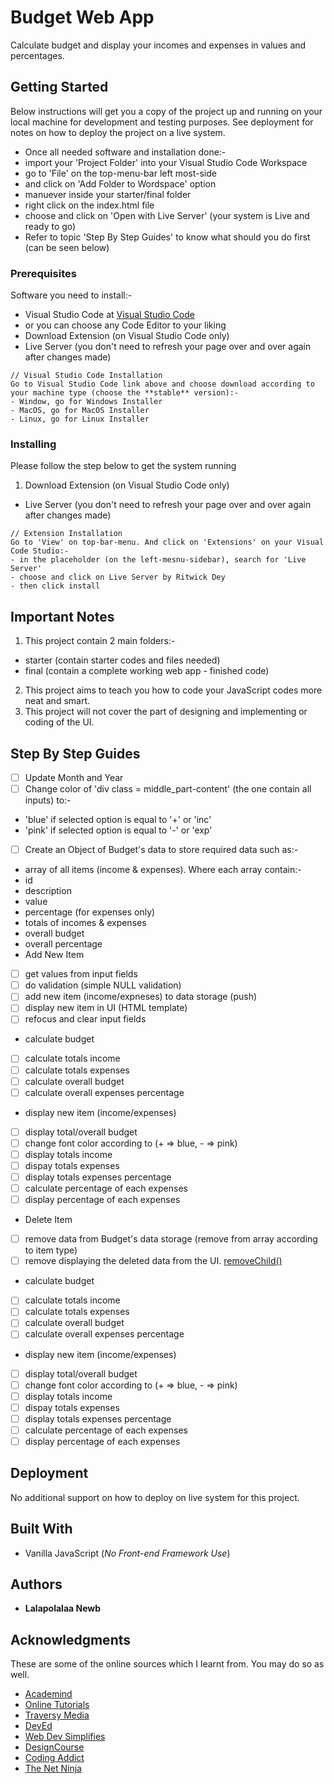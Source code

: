 # Budget Web App

Calculate budget and display your incomes and expenses in values and percentages.

## Getting Started

Below instructions will get you a copy of the project up and running on your local machine for development and testing purposes. See deployment for notes on how to deploy the project on a live system.

- Once all needed software and installation done:-
 - import your 'Project Folder' into your Visual Studio Code Workspace
  - go to 'File' on the top-menu-bar left most-side
  - and click on 'Add Folder to Wordspace' option
 - manuever inside your starter/final folder
  - right click on the index.html file
  - choose and click on 'Open with Live Server' (your system is Live and ready to go)
- Refer to topic 'Step By Step Guides' to know what should you do first (can be seen below)

### Prerequisites

Software you need to install:-
- Visual Studio Code at [Visual Studio Code](https://code.visualstudio.com/)
 - or you can choose any Code Editor to your liking
- Download Extension (on Visual Studio Code only)
 - Live Server (you don't need to refresh your page over and over again after changes made)

```
// Visual Studio Code Installation
Go to Visual Studio Code link above and choose download according to your machine type (choose the **stable** version):-
- Window, go for Windows Installer
- MacOS, go for MacOS Installer
- Linux, go for Linux Installer
```

### Installing

Please follow the step below to get the system running

1. Download Extension (on Visual Studio Code only)
 - Live Server (you don't need to refresh your page over and over again after changes made)

```
// Extension Installation
Go to 'View' on top-bar-menu. And click on 'Extensions' on your Visual Code Studio:-
- in the placeholder (on the left-mesnu-sidebar), search for 'Live Server'
- choose and click on Live Server by Ritwick Dey 
- then click install

```

## Important Notes

1. This project contain 2 main folders:-
 - starter (contain starter codes and files needed)
 - final (contain a complete working web app - finished code)
2. This project aims to teach you how to code your JavaScript codes more neat and smart.
3. This project will not cover the part of designing and implementing or coding of the UI.

## Step By Step Guides

- [ ] Update Month and Year
- [ ] Change color of 'div class = middle_part-content' (the one contain all inputs) to:-
 - 'blue' if selected option is equal to '+' or 'inc'
 - 'pink' if selected option is equal to '-' or 'exp'
- [ ] Create an Object of Budget's data to store required data such as:-
 - array of all items (income & expenses). Where each array contain:-
  - id
  - description
  - value
  - percentage (for expenses only)
 - totals of incomes & expenses
 - overall budget
 - overall percentage
- Add New Item
 - [ ] get values from input fields
 - [ ] do validation (simple NULL validation)
 - [ ] add new item (income/expneses) to data storage (push)
 - [ ] display new item in UI (HTML template)
 - [ ] refocus and clear input fields
 - calculate budget
  - [ ] calculate totals income
  - [ ] calculate totals expenses
  - [ ] calculate overall budget
  - [ ] calculate overall expenses percentage
 - display new item (income/expenses)
  - [ ] display total/overall budget
   - [ ] change font color according to (+ => blue, - => pink)
  - [ ] display totals income
  - [ ] dispay totals expenses
  - [ ] display totals expenses percentage
 - [ ] calculate percentage of each expenses
 - [ ] display percentage of each expenses
- Delete Item
 - [ ] remove data from Budget's data storage (remove from array according to item type)
 - [ ] remove displaying the deleted data from the UI. [removeChild()](https://blog.garstasio.com/you-dont-need-jquery/dom-manipulation/#removing-elements)
 - calculate budget
  - [ ] calculate totals income
  - [ ] calculate totals expenses
  - [ ] calculate overall budget
  - [ ] calculate overall expenses percentage
 - display new item (income/expenses)
  - [ ] display total/overall budget
   - [ ] change font color according to (+ => blue, - => pink)
  - [ ] display totals income
  - [ ] dispay totals expenses
  - [ ] display totals expenses percentage
 - [ ] calculate percentage of each expenses
 - [ ] display percentage of each expenses

## Deployment

No additional support on how to deploy on live system for this project.

## Built With

* Vanilla JavaScript (*No Front-end Framework Use*) 

## Authors

* **Lalapolalaa Newb**

## Acknowledgments

These are some of the online sources which I learnt from. You may do so as well.

* [Academind](https://www.youtube.com/channel/UCSJbGtTlrDami-tDGPUV9-w)
* [Online Tutorials](https://www.youtube.com/channel/UCbwXnUipZsLfUckBPsC7Jog)
* [Traversy Media](https://www.youtube.com/channel/UC29ju8bIPH5as8OGnQzwJyA)
* [DevEd](https://www.youtube.com/channel/UClb90NQQcskPUGDIXsQEz5Q)
* [Web Dev Simplifies](https://www.youtube.com/channel/UCFbNIlppjAuEX4znoulh0Cw)
* [DesignCourse](https://www.youtube.com/channel/UCVyRiMvfUNMA1UPlDPzG5Ow)
* [Coding Addict](https://www.youtube.com/channel/UCMZFwxv5l-XtKi693qMJptA)
* [The Net Ninja](https://www.youtube.com/channel/UCW5YeuERMmlnqo4oq8vwUpg)

